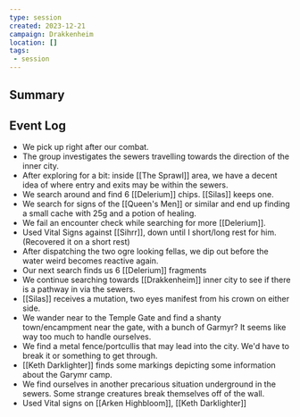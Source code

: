 ```yaml
---
type: session
created: 2023-12-21
campaign: Drakkenheim
location: []
tags:
 - session
---
```



## Summary

## Event Log

- We pick up right after our combat.
- The group investigates the sewers travelling towards the direction of the inner city.
- After exploring for a bit: inside [[The Sprawl]] area, we have a decent idea of where entry and exits may be within the sewers.
- We search around and find 6 [[Delerium]] chips. [[Silas]] keeps one.
- We search for signs of the [[Queen's Men]] or similar and end up finding a small cache with 25g and a potion of healing.
- We fail an encounter check while searching for more [[Delerium]].
- Used Vital Signs against [[Sihrr]], down until I short/long rest for him. (Recovered it on a short rest)
- After dispatching the two ogre looking fellas, we dip out before the water weird becomes reactive again.
- Our next search finds us 6 [[Delerium]] fragments
- We continue searching towards [[Drakkenheim]] inner city to see if there is a pathway in via the sewers.
- [[Silas]] receives a mutation, two eyes manifest from his crown on either side.
- We wander near to the Temple Gate and find a shanty town/encampment near the gate, with a bunch of Garmyr? It seems like way too much to handle ourselves.
- We find a metal fence/portcullis that may lead into the city. We'd have to break it or something to get through.
- [[Keth Darklighter]] finds some markings depicting some information about the Garymr camp.
- We find ourselves in another precarious situation underground in the sewers. Some strange creatures break themselves off of the wall.
- Used Vital signs on [[Arken Highbloom]], [[Keth Darklighter]]
